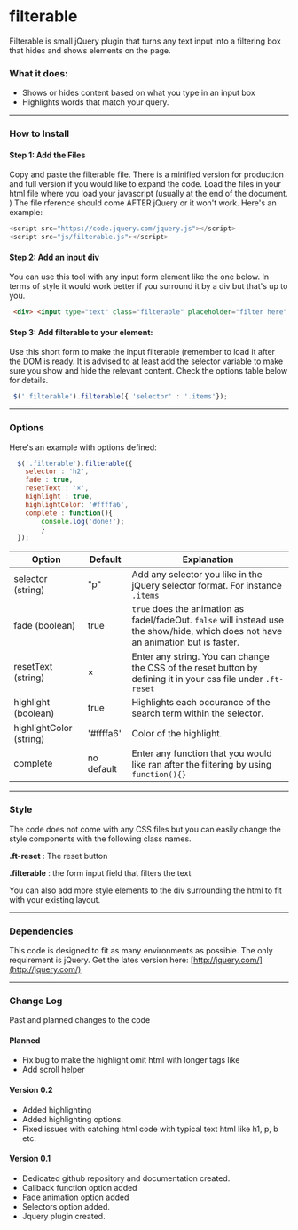 filterable
==========

Filterable is small jQuery plugin that turns any text input into a filtering box that hides and shows elements on the page.

### What it does:
- Shows or hides content based on what you type in an input box
- Highlights words that match your query. 

---
### How to Install

#### Step 1: Add the Files

Copy and paste the filterable file. There is a minified version for production and full version if you would like to expand the code. Load the files in your html file where you load your javascript (usually at the end of the document. ) The file rference should come AFTER jQuery or it won't work. Here's an example:

```javascript
<script src="https://code.jquery.com/jquery.js"></script>
<script src="js/filterable.js"></script>
```
#### Step 2: Add an input div
You can use this tool with any input form element like the one below. In terms of style it would work better if you surround it by a div but that's up to you.
```html
 <div> <input type="text" class="filterable" placeholder="filter here" ></div>
```

#### Step 3: Add filterable to your element:
Use this short form to make the input filterable (remember to load it after the DOM is ready. It is advised to at least add the selector variable to make sure you show and hide the relevant content. Check the options table below for details.

```javascript
 $('.filterable').filterable({ 'selector' : '.items'});
```
--- 
### Options
Here's an example with options defined:

```javascript 
  $('.filterable').filterable({
  	selector : 'h2', 
  	fade : true, 
    resetText : '×',
    highlight : true,
    highlightColor: '#ffffa6',
  	complete : function(){ 
  		console.log('done!'); 
  		}
  });
```
Option	| Default	| Explanation
--- | --- | ---
selector  (string) | "p" | Add any selector you like in the jQuery selector format. For instance `.items`
fade (boolean) 	| true  | 	`true` does the animation as fadeI/fadeOut. `false` will instead use the show/hide, which does not have an animation but is faster.
resetText	(string) | ×	| Enter any string. You can change the CSS of the reset button by defining it in your css file under `.ft-reset`
highlight (boolean) | true | Highlights each occurance of the search term within the selector. 
highlightColor (string) | '#ffffa6' | Color of the highlight. 
complete	| no default	| Enter any function that you would like ran after the filtering by using `function(){}`

---
### Style
The code does not come with any CSS files but you can easily change the style components with the following class names.

**.ft-reset** : The reset button

**.filterable** : the form input field that filters the text


You can also add more style elements to the div surrounding the html to fit with your existing layout. 


---
### Dependencies
This code is designed to fit as many environments as possible. The only requirement is jQuery. Get the lates version here:
[http://jquery.com/](http://jquery.com/)

---
### Change Log
Past and planned changes to the code

#### Planned
- Fix bug to make the highlight omit html with longer tags like <span> 
- Add scroll helper

#### Version 0.2
- Added highlighting
- Added highlighting options. 
- Fixed issues with catching html code with typical text html like h1, p, b etc. 

#### Version 0.1
- Dedicated github repository and documentation created.
- Callback function option added
- Fade animation option added
- Selectors option added.
- Jquery plugin created.
